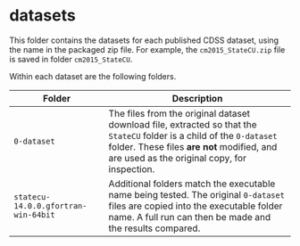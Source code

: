 # datasets

This folder contains the datasets for each published CDSS dataset,
using the name in the packaged zip file.
For example, the `cm2015_StateCU.zip` file is saved in folder `cm2015_StateCU`.

Within each dataset are the following folders.

| **Folder** | **Description** |
| -- | -- |
| `0-dataset` | The files from the original dataset download file, extracted so that the `StateCU` folder is a child of the `0-dataset` folder.  These files **are not** modified, and are used as the original copy, for inspection. |
| `statecu-14.0.0.gfortran-win-64bit` | Additional folders match the executable name being tested.  The original `0-dataset` files are copied into the executable folder name.  A full run can then be made and the results compared. |
